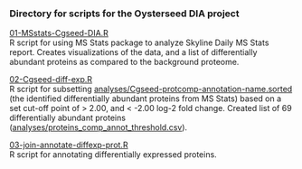 ### Directory for scripts for the Oysterseed DIA project

[01-MSstats-Cgseed-DIA.R](https://github.com/grace-ac/paper-pacific.oyster-larvae/blob/master/scripts/01-MSstats-Cgseed-DIA.R)    
R script for using MS Stats package to analyze Skyline Daily MS Stats report. Creates visualizations of the data, and a list of differentially abundant proteins as compared to the background proteome. 

[02-Cgseed-diff-exp.R](https://github.com/grace-ac/paper-pacific.oyster-larvae/blob/master/scripts/02-Cgseed-diff-exp.R)   
R script for subsetting [analyses/Cgseed-protcomp-annotation-name.sorted](https://github.com/grace-ac/paper-pacific.oyster-larvae/blob/master/analyses/Cgseed-protcomp-annotation-name.sorted) (the identified differentially abundant proteins from MS Stats) based on a set cut-off point of > 2.00, and < -2.00 log-2 fold change. Created list of 69 differentially abundant proteins ([analyses/proteins_comp_annot_threshold.csv](https://github.com/grace-ac/paper-pacific.oyster-larvae/blob/master/analyses/proteins_comp_annot_threshold.csv)).

[03-join-annotate-diffexp-prot.R](https://github.com/grace-ac/paper-pacific.oyster-larvae/blob/master/scripts/03-join-annotate-diffexp-prot.R)    
R script for annotating differentially expressed proteins. 
